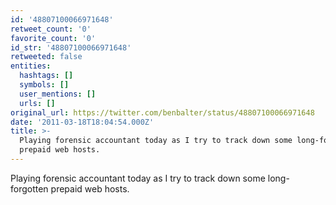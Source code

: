 ```yaml
---
id: '48807100066971648'
retweet_count: '0'
favorite_count: '0'
id_str: '48807100066971648'
retweeted: false
entities:
  hashtags: []
  symbols: []
  user_mentions: []
  urls: []
original_url: https://twitter.com/benbalter/status/48807100066971648
date: '2011-03-18T18:04:54.000Z'
title: >-
  Playing forensic accountant today as I try to track down some long-forgotten
  prepaid web hosts.
---
```


Playing forensic accountant today as I try to track down some long-forgotten prepaid web hosts.